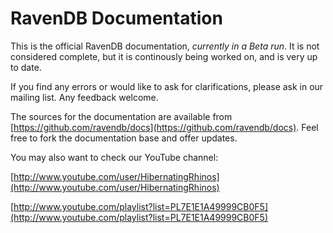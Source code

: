 ﻿# RavenDB Documentation

This is the official RavenDB documentation, _currently in a Beta run_. It is not considered complete, but it is continously being worked on, and is very up to date.

If you find any errors or would like to ask for clarifications, please ask in our mailing list. Any feedback welcome.

The sources for the documentation are available from [https://github.com/ravendb/docs](https://github.com/ravendb/docs). Feel free to fork the documentation base and offer updates.

You may also want to check our YouTube channel:

[http://www.youtube.com/user/HibernatingRhinos](http://www.youtube.com/user/HibernatingRhinos)

[http://www.youtube.com/playlist?list=PL7E1E1A49999CB0F5](http://www.youtube.com/playlist?list=PL7E1E1A49999CB0F5)